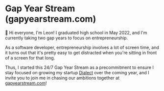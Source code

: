 # Gap Year Stream (gapyearstream.com)

👋 Hi everyone, I'm Leon! I graduated high school in May 2022, and I'm currently taking two gap years to focus on entrepreneurship.

As a software developer, entrepreneurship involves a lot of screen time, and it turns out that it's pretty easy to get distracted when you're sitting in front of a screen for that long.

Thus, I started this 24/7 Gap Year Stream as a precommitment to ensure I stay focused on growing my startup [Dialect](https://dialect.so) over the coming year, and I invite you to join me in chasing our ambitions together at [gapyearstream.com](https://gapyearstream.com)!
